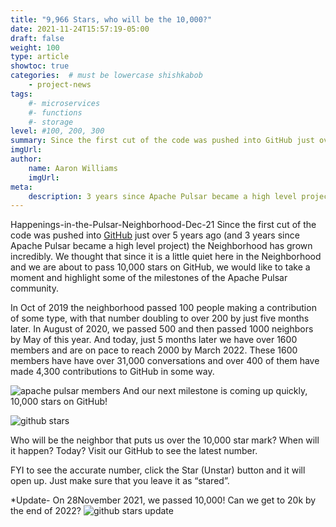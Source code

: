 ```yaml
---
title: "9,966 Stars, who will be the 10,000?"
date: 2021-11-24T15:57:19-05:00
draft: false
weight: 100
type: article
showtoc: true
categories:  # must be lowercase shishkabob
    - project-news
tags:
    #- microservices
    #- functions
    #- storage
level: #100, 200, 300
summary: Since the first cut of the code was pushed into GitHub just over 5 years ago and 3 years since Apache Pulsar became a high level project, the Neighborhood has grown incredibly.
imgUrl:
author:
    name: Aaron Williams
    imgUrl:
meta:
    description: 3 years since Apache Pulsar became a high level project, the community has grown incredibly. We reached 9,966 Stars on GitHub.
---
```

Happenings-in-the-Pulsar-Neighborhood-Dec-21
Since the first cut of the code was pushed into [GitHub](https://github.com/apache/pulsar) just over 5 years ago (and 3 years since Apache Pulsar became a high level project) the Neighborhood has grown incredibly. We thought that since it is a little quiet here in the Neighborhood and we are about to pass 10,000 stars on GitHub, we would like to take a moment and highlight some of the milestones of the Apache Pulsar community.

In Oct of 2019 the neighborhood passed 100 people making a contribution of some type, with that number doubling to over 200 by just five months later. In August of 2020, we passed 500 and then passed 1000 neighbors by May of this year. And today, just 5 months later we have over 1600 members and are on pace to reach 2000 by March 2022. These 1600 members have have over 31,000 conversations and over 400 of them have made 4,300 contributions to GitHub in some way.

![apache pulsar members](https://user-images.githubusercontent.com/1042872/153696556-6cc46774-dc2c-4fdf-964e-e81fbfaba845.png)
And our next milestone is coming up quickly, 10,000 stars on GitHub!

![github stars](https://user-images.githubusercontent.com/1042872/153696607-352b61a2-f8cd-4370-b673-fb85368a8e80.png)

Who will be the neighbor that puts us over the 10,000 star mark? When will it happen? Today? Visit our GitHub to see the latest number.

FYI to see the accurate number, click the Star (Unstar) button and it will open up. Just make sure that you leave it as “stared”.

*Update- On 28November 2021, we passed 10,000! Can we get to 20k by the end of 2022?
![github stars update](https://user-images.githubusercontent.com/1042872/153696629-c8d04da2-1c4a-47eb-98ec-e60a46e9baed.png)
